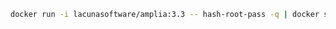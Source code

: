 ﻿```sh
docker run -i lacunasoftware/amplia:3.3 -- hash-root-pass -q | docker secret create amplia_root_password_hash -
```
